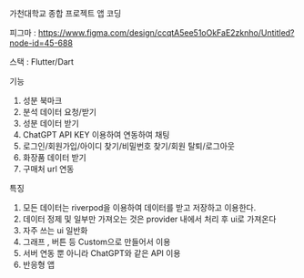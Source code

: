 가천대학교 종합 프로젝트 앱 코딩

피그마 : https://www.figma.com/design/ccqtA5ee51oOkFaE2zknho/Untitled?node-id=45-688

스택 : Flutter/Dart

기능
1. 성분 북마크
2. 분석 데이터 요청/받기
3. 성분 데이터 받기
4. ChatGPT API KEY 이용하여 연동하여 채팅
5. 로그인/회원가입/아이디 찾기/비밀번호 찾기/회원 탈퇴/로그아웃
6. 화장품 데이터 받기
7. 구매처 url 연동

특징
1. 모든 데이터는 riverpod을 이용하여 데이터를 받고 저장하고 이용한다.
2. 데이터 정제 및 일부만 가져오는 것은 provider 내에서 처리 후 ui로 가져온다
3. 자주 쓰는 ui 일반화
4. 그래프 , 버튼 등 Custom으로 만들어서 이용
5. 서버 연동 뿐 아니라 ChatGPT와 같은 API 이용
6. 반응형 앱
